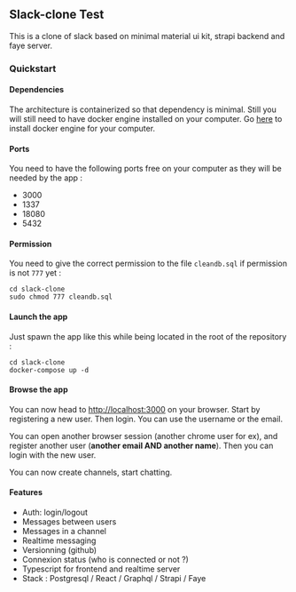 ## Slack-clone Test

This is a clone of slack based on minimal material ui kit, strapi backend and faye server.

### Quickstart

#### Dependencies

The architecture is containerized so that dependency is minimal. Still you will still need to have docker engine installed on your computer. Go [here](https://docs.docker.com/engine/install/) to install docker engine for your computer.

#### Ports

You need to have the following ports free on your computer as they will be needed by the app :

- 3000
- 1337
- 18080
- 5432

#### Permission

You need to give the correct permission to the file `cleandb.sql` if permission is not `777` yet :

```console
cd slack-clone
sudo chmod 777 cleandb.sql
```

#### Launch the app

Just spawn the app like this while being located in the root of the repository :

```console
cd slack-clone
docker-compose up -d
```

#### Browse the app

You can now head to [http://localhost:3000](http://localhost:3000) on your browser.
Start by registering a new user. Then login. You can use the username or the email.

You can open another browser session (another chrome user for ex), and register another user (**another email AND another name**). Then you can login with the new user.

You can now create channels, start chatting.

#### Features

- Auth: login/logout
- Messages between users
- Messages in a channel
- Realtime messaging
- Versionning (github)
- Connexion status (who is connected or not ?)
- Typescript for frontend and realtime server
- Stack : Postgresql / React / Graphql / Strapi / Faye
